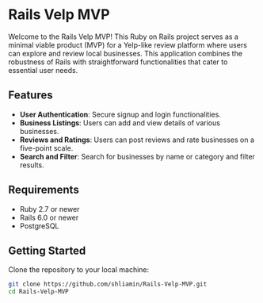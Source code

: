 # Rails Velp MVP

Welcome to the Rails Velp MVP! This Ruby on Rails project serves as a minimal viable product (MVP) for a Yelp-like review platform where users can explore and review local businesses. This application combines the robustness of Rails with straightforward functionalities that cater to essential user needs.

## Features

- **User Authentication**: Secure signup and login functionalities.
- **Business Listings**: Users can add and view details of various businesses.
- **Reviews and Ratings**: Users can post reviews and rate businesses on a five-point scale.
- **Search and Filter**: Search for businesses by name or category and filter results.

## Requirements

- Ruby 2.7 or newer
- Rails 6.0 or newer
- PostgreSQL

## Getting Started

Clone the repository to your local machine:

```bash
git clone https://github.com/shliamin/Rails-Velp-MVP.git
cd Rails-Velp-MVP
```
